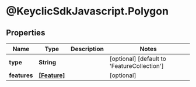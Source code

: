 # @KeyclicSdkJavascript.Polygon

## Properties
Name | Type | Description | Notes
------------ | ------------- | ------------- | -------------
**type** | **String** |  | [optional] [default to &#39;FeatureCollection&#39;]
**features** | [**[Feature]**](Feature.md) |  | [optional] 


